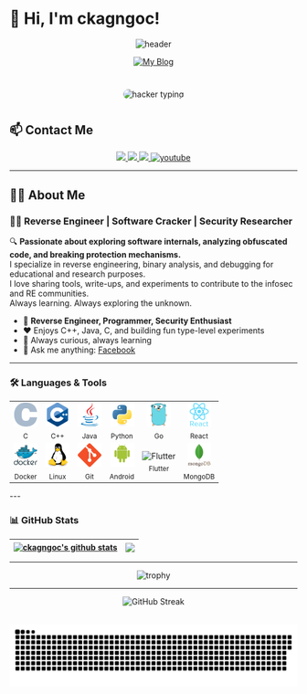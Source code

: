 # 👋 Hi, I'm ckagngoc!

<!-- Banner -->
<p align="center">
  <img src="https://capsule-render.vercel.app/api?type=waving&color=0:232526,100:6a11cb&height=220&section=header&text=ckagngoc&fontSize=50&fontAlign=50&fontColor=ffffff&fontAlignY=40&desc=Reverse%20Engineer%20%7C%20Security%20Researcher&descAlign=50&descSize=22&font=Fira+Code" alt="header"/>
</p>
<p align="center">
  <a href="https://ckagngoc.github.io" target="_blank">
    <img src="https://img.shields.io/badge/My%20Blog-6A11CB?style=for-the-badge&logo=githubpages&logoColor=white" alt="My Blog"/>
  </a>
</p>

<div align="center" style="margin: 40px 0;">
  <img 
    src="https://media.giphy.com/media/qgQUggAC3Pfv687qPC/giphy.gif" 
    alt="hacker typing" 
    style="max-width: 100%; height: auto; margin: 0 10px; border-radius: 10px;"
  />
</div>

## 📫 Contact Me 

<p align="center">
  <a href="https://web.facebook.com/profile.php?id=100026147535753">
    <img src="https://img.shields.io/badge/Facebook-1877F2?style=for-the-badge&logo=facebook&logoColor=white"/>
  </a>
  <a href="mailto:pducminh178@gmail.com">
    <img src="https://img.shields.io/badge/Gmail-D14836?style=for-the-badge&logo=gmail&logoColor=white"/>
  </a>
  <a href="https://github.com/ckagngoc">
    <img src="https://img.shields.io/badge/GitHub-232526?style=for-the-badge&logo=github&logoColor=white"/>
  </a>
  <a target="_blank" href="https://www.youtube.com/@coderlowtech0602" style="display: inline-block;"><img src="https://img.shields.io/badge/youtube-logo?style=for-the-badge&logo=youtube&logoColor=white&color=%23cc0000" alt="youtube" /></a>
</p>

---

## 🧑‍💼 About Me

### 👨‍💻 Reverse Engineer | Software Cracker | Security Researcher

🔍 **Passionate about exploring software internals, analyzing obfuscated code, and breaking protection mechanisms.**  
I specialize in reverse engineering, binary analysis, and debugging for educational and research purposes.  
I love sharing tools, write-ups, and experiments to contribute to the infosec and RE communities.  
Always learning. Always exploring the unknown.

- 💼 **Reverse Engineer, Programmer, Security Enthusiast**
- ❤️ Enjoys C++, Java, C, and building fun type-level experiments
- 🧠 Always curious, always learning
- 💬 Ask me anything: [Facebook](https://web.facebook.com/profile.php?id=100026147535753)

---

### 🛠️ Languages & Tools

<div align="center">

<table>
  <tr>
    <td align="center">
      <img src="https://raw.githubusercontent.com/devicons/devicon/master/icons/c/c-original.svg" width="42" height="42" alt="C"/><br/><sub>C</sub>
    </td>
    <td align="center">
      <img src="https://raw.githubusercontent.com/devicons/devicon/master/icons/cplusplus/cplusplus-original.svg" width="42" height="42" alt="C++"/><br/><sub>C++</sub>
    </td>
    <td align="center">
      <img src="https://raw.githubusercontent.com/devicons/devicon/master/icons/java/java-original.svg" width="42" height="42" alt="Java"/><br/><sub>Java</sub>
    </td>
    <td align="center">
      <img src="https://raw.githubusercontent.com/devicons/devicon/master/icons/python/python-original.svg" width="42" height="42" alt="Python"/><br/><sub>Python</sub>
    </td>
    <td align="center">
      <img src="https://raw.githubusercontent.com/devicons/devicon/master/icons/go/go-original.svg" width="42" height="42" alt="Go"/><br/><sub>Go</sub>
    </td>
    <td align="center">
      <img src="https://raw.githubusercontent.com/devicons/devicon/master/icons/react/react-original-wordmark.svg" width="42" height="42" alt="React"/><br/><sub>React</sub>
    </td>
  </tr>
  <tr>
    <td align="center">
      <img src="https://raw.githubusercontent.com/devicons/devicon/master/icons/docker/docker-original-wordmark.svg" width="42" height="42" alt="Docker"/><br/><sub>Docker</sub>
    </td>
    <td align="center">
      <img src="https://raw.githubusercontent.com/devicons/devicon/master/icons/linux/linux-original.svg" width="42" height="42" alt="Linux"/><br/><sub>Linux</sub>
    </td>
    <td align="center">
      <img src="https://raw.githubusercontent.com/devicons/devicon/master/icons/git/git-original.svg" width="42" height="42" alt="Git"/><br/><sub>Git</sub>
    </td>
    <td align="center">
      <img src="https://raw.githubusercontent.com/devicons/devicon/master/icons/android/android-original-wordmark.svg" width="42" height="42" alt="Android"/><br/><sub>Android</sub>
    </td>
    <td align="center">
      <img src="https://www.vectorlogo.zone/logos/flutterio/flutterio-icon.svg" width="42" height="42" alt="Flutter"/><br/><sub>Flutter</sub>
    </td>
    <td align="center">
      <img src="https://raw.githubusercontent.com/devicons/devicon/master/icons/mongodb/mongodb-original-wordmark.svg" width="42" height="42" alt="MongoDB"/><br/><sub>MongoDB</sub>
    </td>
  </tr>
</table>

</div>
---

### 📊 GitHub Stats

| <a href="https://github.com/ckagngoc/github-readme-stats"><img align="center" src="https://github-readme-stats.vercel.app/api?username=ckagngoc&show_icons=true&theme=radical&hide_border=true" alt="ckagngoc's github stats" /></a> | <a href="https://github.com/ckagngoc/github-readme-stats"><img align="center" src="https://github-readme-stats.vercel.app/api/top-langs/?username=ckagngoc&layout=compact&theme=radical&hide_border=true" /></a> |
| ------------------------------------------------------------------------------------------------------------------------------------------------------------------------------------------------------------------------------------ | ---------------------------------------------------------------------------------------------------------------------------------------------------------------------------------------------------------------- |

---

<p align="center">
  <img src="https://github-profile-trophy.vercel.app/?username=ckagngoc&theme=radical&no-frame=true&column=7" alt="trophy"/>
</p>

---

<!-- Contributions Calendar & Streak Stats -->
<p align="center">
  <img src="https://github-readme-streak-stats.herokuapp.com/?user=ckagngoc&theme=radical&hide_border=true" alt="GitHub Streak" />
  <br /><br />
</p>

<picture>
  <source media="(prefers-color-scheme: dark)" srcset="https://raw.githubusercontent.com/ckagngoc/ckagngoc/output/github-snake-dark.svg" />
  <source media="(prefers-color-scheme: light)" srcset="https://raw.githubusercontent.com/ckagngoc/ckagngoc/output/github-snake.svg" />
  <img alt="github-snake" src="https://raw.githubusercontent.com/ckagngoc/ckagngoc/output/github-snake.svg" />
</picture>